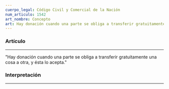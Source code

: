 ```yaml
---
cuerpo_legal: Código Civil y Comercial de la Nación
num_articulo: 1542
art_nombre: Concepto
art: Hay donación cuando una parte se obliga a transferir gratuitamente una cosa a otra, y ésta lo acepta.
---
```

### Artículo
---
"Hay donación cuando una parte se obliga a transferir gratuitamente una cosa a otra, y ésta lo acepta."

### Interpretación
---
